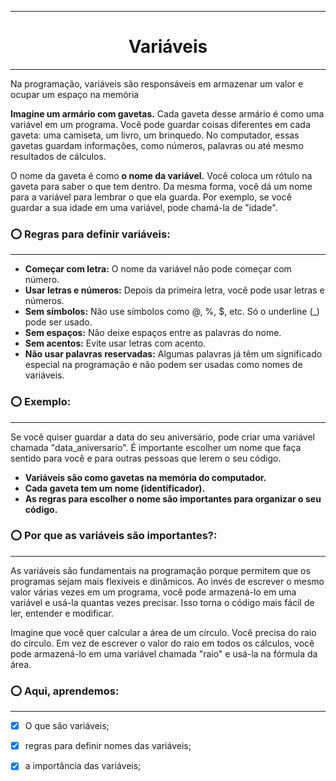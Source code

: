 ***
# <h1 align="center"> Variáveis </h1>
***

Na programação, variáveis são responsáveis em armazenar um valor e ocupar um espaço na memória

**Imagine um armário com gavetas.** Cada gaveta desse armário é como uma variável em um programa. Você pode guardar coisas diferentes em cada gaveta: uma camiseta, um livro, um brinquedo. No computador, essas gavetas guardam informações, como números, palavras ou até mesmo resultados de cálculos.

O nome da gaveta é como ****o nome da variável**.** Você coloca um rótulo na gaveta para saber o que tem dentro. Da mesma forma, você dá um nome para a variável para lembrar o que ela guarda. Por exemplo, se você guardar a sua idade em uma variável, pode chamá-la de "idade".

### <font style="vertical-align: inherit;"><font style="vertical-align: inherit;">⭕</font></font> Regras para definir variáveis:
***
- **Começar com letra:** O nome da variável não pode começar com número.
- **Usar letras e números:** Depois da primeira letra, você pode usar letras e números.
- **Sem símbolos:** Não use símbolos como @, %, $, etc. Só o underline (_) pode ser usado.
- **Sem espaços:** Não deixe espaços entre as palavras do nome.
- **Sem acentos:** Evite usar letras com acento.
- **Não usar palavras reservadas:** Algumas palavras já têm um significado especial na programação e não podem ser usadas como nomes de variáveis.


### <font style="vertical-align: inherit;"><font style="vertical-align: inherit;">⭕</font></font> Exemplo:
***
Se você quiser guardar a data do seu aniversário, pode criar uma variável chamada "data_aniversario". É importante escolher um nome que faça sentido para você e para outras pessoas que lerem o seu código.

- **Variáveis são como gavetas na memória do computador.**
- **Cada gaveta tem um nome (identificador).**
- **As regras para escolher o nome são importantes para organizar o seu código.**

### <font style="vertical-align: inherit;"><font style="vertical-align: inherit;">⭕</font></font> Por que as variáveis são importantes?:
****

As variáveis são fundamentais na programação porque permitem que os programas sejam mais flexíveis e dinâmicos. Ao invés de escrever o mesmo valor várias vezes em um programa, você pode armazená-lo em uma variável e usá-la quantas vezes precisar. Isso torna o código mais fácil de ler, entender e modificar.

Imagine que você quer calcular a área de um círculo. Você precisa do raio do círculo. Em vez de escrever o valor do raio em todos os cálculos, você pode armazená-lo em uma variável chamada "raio" e usá-la na fórmula da área.

### <font style="vertical-align: inherit;"><font style="vertical-align: inherit;">⭕</font></font> Aqui, aprendemos:
***

- [x] O que são variáveis;
- [x] regras para definir nomes das variáveis;
- [x] a importância das variáveis;


